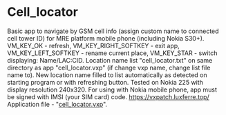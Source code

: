 # Cell_locator
Basic app to navigate by GSM cell info (assign custom name to connected cell tower ID) for MRE platform mobile phone (including Nokia S30+). VM_KEY_OK - refresh, VM_KEY_RIGHT_SOFTKEY - exit app, VM_KEY_LEFT_SOFTKEY - rename current place, VM_KEY_STAR - switch displaying: Name/LAC:CID. Location name list "cell_locator.txt" on same directory as app "cell_locator.vxp" (if change vxp name, change list file name to). New location name filled to list automatically as detected on starting program or with refreshing button. Tested on Nokia 225 with display resolution 240x320. For using with Nokia mobile phone, app must be signed with IMSI (your SIM card) code.
https://vxpatch.luxferre.top/
Application file - "[cell_locator.vxp](https://github.com/RDZDX/cell_locator/blob/main/cell_locator.vxp?raw=true)".
